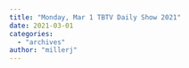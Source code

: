 ```yaml
---
title: "Monday, Mar 1 TBTV Daily Show 2021"
date: 2021-03-01
categories: 
  - "archives"
author: "millerj"
---
```



